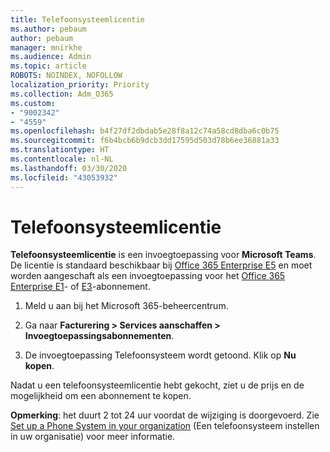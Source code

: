 ```yaml
---
title: Telefoonsysteemlicentie
ms.author: pebaum
author: pebaum
manager: mnirkhe
ms.audience: Admin
ms.topic: article
ROBOTS: NOINDEX, NOFOLLOW
localization_priority: Priority
ms.collection: Adm_O365
ms.custom:
- "9002342"
- "4559"
ms.openlocfilehash: b4f27df2dbdab5e28f8a12c74a58cd8dba6c0b75
ms.sourcegitcommit: f6b4bcb6b9dcb3dd17595d503d78b6ee36881a33
ms.translationtype: HT
ms.contentlocale: nl-NL
ms.lasthandoff: 03/30/2020
ms.locfileid: "43053932"
---
```

# <a name="phone-system-license"></a>Telefoonsysteemlicentie

**Telefoonsysteemlicentie** is een invoegtoepassing voor **Microsoft Teams**. De licentie is standaard beschikbaar bij [Office 365 Enterprise E5](https://www.microsoft.com/microsoft-365/business/office-365-enterprise-e5-business-software?rtc=1&activetab=pivot%3aoverviewtab) en moet worden aangeschaft als een invoegtoepassing voor het [Office 365 Enterprise E1](https://products.office.com/business/office-365-enterprise-e1-business-software)- of [E3](https://products.office.com/business/office-365-enterprise-e3-business-software)-abonnement.

1. Meld u aan bij het Microsoft 365-beheercentrum.

2. Ga naar **Facturering > Services aanschaffen > 	Invoegtoepassingsabonnementen**. 

3. De invoegtoepassing Telefoonsysteem wordt getoond. Klik op **Nu kopen**.

Nadat u een telefoonsysteemlicentie hebt gekocht, ziet u de prijs en de mogelijkheid om een abonnement te kopen.

**Opmerking**: het duurt 2 tot 24 uur voordat de wijziging is doorgevoerd. Zie [Set up a Phone System in your organization](https://docs.microsoft.com/MicrosoftTeams/setting-up-your-phone-system) (Een telefoonsysteem instellen in uw organisatie) voor meer informatie. 

